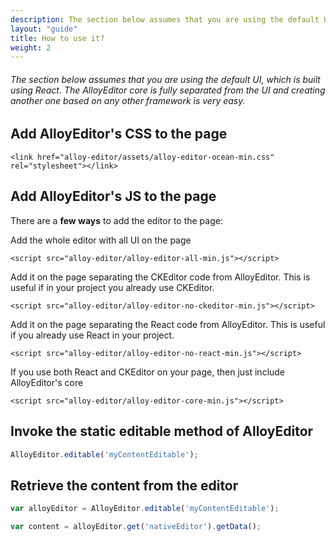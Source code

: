 ```yaml
---
description: The section below assumes that you are using the default UI, which is built using React. The AlloyEditor core is fully separated from the UI and creating another one based on any other framework is very easy.
layout: "guide"
title: How to use it?
weight: 2
---
```


###### The section below assumes that you are using the default UI, which is built using React. The AlloyEditor core is fully separated from the UI and creating another one based on any other framework is very easy.

<article id="article1">

## Add AlloyEditor's CSS to the page

```text/html
<link href="alloy-editor/assets/alloy-editor-ocean-min.css" rel="stylesheet"></link>
```

</article>

<article id="article2">

## Add AlloyEditor's JS to the page

There are a <strong>few ways</strong> to add the editor to the page:

<section>
  <span>Add the whole editor with all UI on the page</span>

  ```text/html
  <script src="alloy-editor/alloy-editor-all-min.js"></script>
  ```

  <span>Add it on the page separating the CKEditor code from AlloyEditor. This is useful if in your project you already use CKEditor.</span>

  ```text/html
  <script src="alloy-editor/alloy-editor-no-ckeditor-min.js"></script>
  ```

  <span>Add it on the page separating the React code from AlloyEditor. This is useful if you already use React in your project.</span>

  ```text/html
  <script src="alloy-editor/alloy-editor-no-react-min.js"></script>
  ```

  <span>If you use both React and CKEditor on your page, then just include AlloyEditor's core</span>
  ```text/html
  <script src="alloy-editor/alloy-editor-core-min.js"></script>
  ```
</section>


</article>

<article id="article3">

## Invoke the static editable method of AlloyEditor

```javascript
AlloyEditor.editable('myContentEditable');
```
</article>

<article id="article4">

## Retrieve the content from the editor

```javascript
var alloyEditor = AlloyEditor.editable('myContentEditable');

var content = alloyEditor.get('nativeEditor').getData();
```

</article>